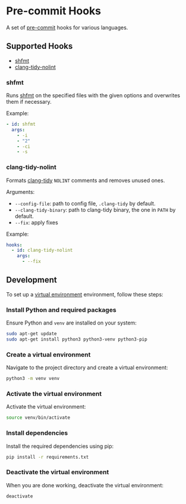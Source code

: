 # Pre-commit Hooks

A set of [pre-commit](https://pre-commit.com/) hooks for various languages.

## Supported Hooks

- [shfmt](#shfmt)
- [clang-tidy-nolint](#clang-tidy-nolint)

### shfmt

Runs [shfmt](https://github.com/mvdan/sh) on the specified files with the given
options and overwrites them if necessary.

Example:

```yaml
- id: shfmt
  args:
    - -i
    - "2"
    - -ci
    - -s
```

### clang-tidy-nolint

Formats [clang-tidy](https://clang.llvm.org/extra/clang-tidy) `NOLINT` comments
and removes unused ones.

Arguments:

- `--config-file`: path to config file, `.clang-tidy` by default.
- `--clang-tidy-binary`: path to clang-tidy binary, the one in `PATH` by
  default.
- `--fix`: apply fixes

Example:

```yaml
hooks:
  - id: clang-tidy-nolint
    args:
      - --fix
```

## Development

To set up a [virtual environment](https://docs.python.org/3/tutorial/venv.html)
environment, follow these steps:

### Install Python and required packages

Ensure Python and `venv` are installed on your system:

```sh
sudo apt-get update
sudo apt-get install python3 python3-venv python3-pip
```

### Create a virtual environment

Navigate to the project directory and create a virtual environment:

```sh
python3 -m venv venv
```

### Activate the virtual environment

Activate the virtual environment:

```sh
source venv/bin/activate
```

### Install dependencies

Install the required dependencies using pip:

```sh
pip install -r requirements.txt
```

### Deactivate the virtual environment

When you are done working, deactivate the virtual environment:

```sh
deactivate
```
